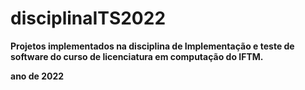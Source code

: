 # disciplinaITS2022

**Projetos implementados na disciplina de Implementação e teste de software do curso de licenciatura em computação do IFTM.**

**ano de 2022**
